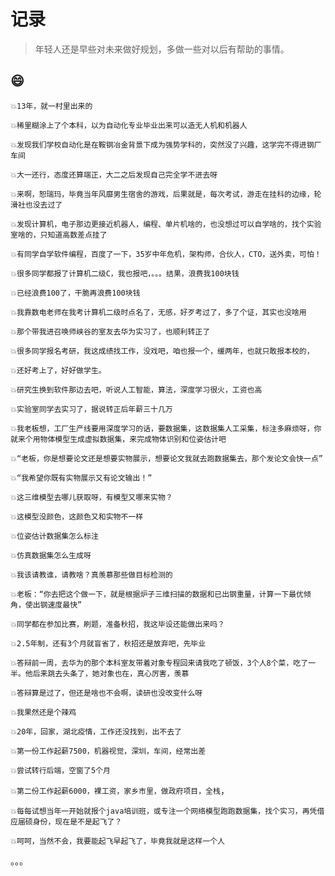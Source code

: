 # 记录

>年轻人还是早些对未来做好规划，多做一些对以后有帮助的事情。

## 😄

`💥13年，就一村里出来的`

`💥稀里糊涂上了个本科，以为自动化专业毕业出来可以造无人机和机器人`

`💥发现我们学校自动化是在鞍钢冶金背景下成为强势学科的，突然没了兴趣，这学完不得进钢厂车间`

`💥大一还行，态度还算端正，大二之后发现自己完全学不进去呀`

`💥来啊，恕瑞玛，毕竟当年风靡男生宿舍的游戏，后果就是，每次考试，游走在挂科的边缘，轮滑社也没去过了`

`💥发现计算机，电子那边更接近机器人，编程、单片机啥的，也没想过可以自学啥的，找个实验室啥的，只知道高数差点挂了`

`💥有同学自学软件编程，百度了一下，35岁中年危机，架构师，合伙人，CTO，送外卖，可怕！`

`💥很多同学都报了计算机二级C，我也报吧，。。。结果，浪费我100块钱`

`💥已经浪费100了，干脆再浪费100块钱`

`💥我靠数电老师在我考计算机二级时点名了，无感，好歹考过了，多了个证，其实也没啥用`

`💥那个带我进召唤师峡谷的室友去华为实习了，也顺利转正了`

`💥很多同学报名考研，我这成绩找工作，没戏吧，咱也报一个，缓两年，也就只敢报本校的，`

`💥还好考上了，好好做学生。`

`💥研究生换到软件那边去吧，听说人工智能，算法，深度学习很火，工资也高`

`💥实验室同学去实习了，据说转正后年薪三十几万`

`💥我老板想，工厂生产线要用深度学习的话，要数据集，这数据集人工采集，标注多麻烦呀，你就来个用物体模型生成虚拟数据集，来完成物体识别和位姿估计吧`

`💥“老板，你是想要论文还是想要实物展示，想要论文我就去跑数据集去，那个发论文会快一点”`

`💥“我希望你既有实物展示又有论文输出！”`

`💥这三维模型去哪儿获取呀，有模型又哪来实物？`

`💥这模型没颜色，这颜色又和实物不一样`

`💥位姿估计数据集怎么标注`

`💥仿真数据集怎么生成呀`

`💥我该请教谁，请教啥？真羡慕那些做目标检测的`

`💥老板：“你去把这个做一下，就是根据炉子三维扫描的数据和已出钢重量，计算一下最优倾角，使出钢速度最快”`

`💥同学都在参加比赛，刷题，准备秋招，我这毕设还能做出来吗？`

`💥2.5年制，还有3个月就盲省了，秋招还是放弃吧，先毕业`

`💥答辩前一周，去华为的那个本科室友带着对象专程回来请我吃了顿饭，3个人8个菜，吃了一半。他后来跳去头条了，她对象也在，真心厉害，羡慕`

`💥答辩算是过了，但还是啥也不会啊，读研也没改变什么呀`

`💥我果然还是个辣鸡`

`💥20年，回家，湖北疫情，工作还没找到，出不去了`



`💥第一份工作起薪7500，机器视觉，深圳，车间，经常出差`

`💥尝试转行后端，空窗了5个月`

`💥第二份工作起薪6000，裸工资，家乡市里，做政府项目，全栈`，



`💥每每试想当年一开始就报个java培训班，或专注一个网络模型跑跑数据集，找个实习，再凭借应届硕身份，现在是不是起飞了？`

`💥呵呵，当然不会，我要能起飞早起飞了，毕竟我就是这样一个人`

。。。

